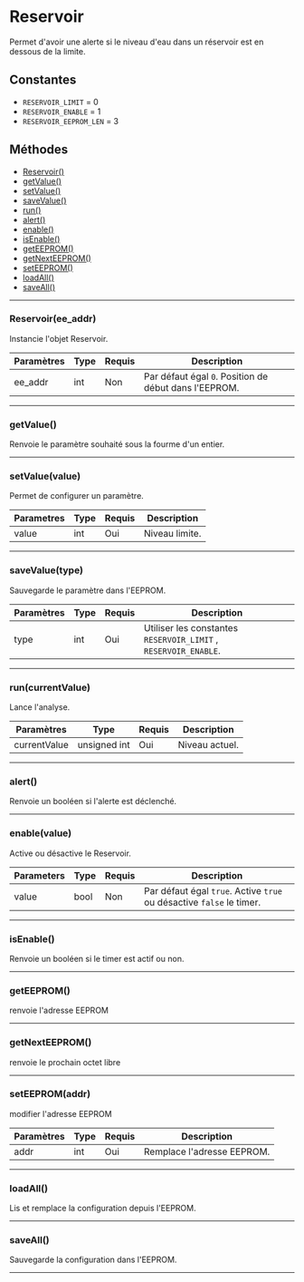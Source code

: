 # Reservoir
Permet d'avoir une alerte si le niveau d'eau dans un réservoir est en dessous de la limite.

## Constantes
 * `RESERVOIR_LIMIT` = 0
 * `RESERVOIR_ENABLE` = 1
 * `RESERVOIR_EEPROM_LEN` = 3

## Méthodes
* [Reservoir()](#reservoiree_addr)
* [getValue()](#getvalue)
* [setValue()](#setvaluevalue)
* [saveValue()](#savevaluetype)
* [run()](#runcurrentvalue)
* [alert()](#alert)
* [enable()](#enablevalue)
* [isEnable()](#isenable)
* [getEEPROM()](#geteeprom)
* [getNextEEPROM()](#getnexteeprom)
* [setEEPROM()](#seteepromaddr)
* [loadAll()](#loadall)
* [saveAll()](#saveall)

-------------

### Reservoir(ee_addr)
Instancie l'objet Reservoir.

Paramètres	  | Type | Requis | Description
------------- | ---- | ------ | -----------
ee_addr	      | int  | Non	  | Par défaut égal `0`. Position de début dans l'EEPROM.


-------------

### getValue()
Renvoie le paramètre souhaité sous la fourme d'un entier.


-------------

### setValue(value)
Permet de configurer un paramètre.

Parametres | Type  | Requis | Description
---------- | ----- | ------ | -----------
value  	   | int   | Oui	| Niveau limite.


-------------

### saveValue(type)
Sauvegarde le paramètre dans l'EEPROM.

Paramètres | Type | Requis | Description
---------- | ---- | ------ | -----------
type	   | int  | Oui	   | Utiliser les constantes `RESERVOIR_LIMIT` , `RESERVOIR_ENABLE`.


-------------

### run(currentValue)
Lance l'analyse.

Paramètres	 | Type			| Requis | Description
------------ | ------------ | ------ | -----------
currentValue | unsigned int | Oui	  | Niveau actuel.


-------------

### alert()
Renvoie un booléen si l'alerte est déclenché.


-------------

### enable(value)
Active ou désactive le Reservoir.

Parameters	  | Type | Requis | Description
------------- | ---- | ------ | -----------
value		  | bool | Non	  | Par défaut égal `true`. Active `true` ou désactive `false` le timer.


-------------

### isEnable()
Renvoie un booléen si le timer est actif ou non.


-------------

### getEEPROM()
renvoie l'adresse EEPROM


-------------

### getNextEEPROM()
renvoie le prochain octet libre


-------------

### setEEPROM(addr)
modifier l'adresse EEPROM

Paramètres	  | Type | Requis | Description
------------- | ---- | ------ | -----------
addr		  | int  | Oui	  | Remplace l'adresse EEPROM.


-------------

### loadAll()
Lis et remplace la configuration depuis l'EEPROM.

-------------

### saveAll()
Sauvegarde la configuration dans l'EEPROM.


-------------
